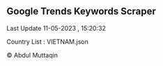 

## Google Trends Keywords Scraper 
 
Last Update 11-05-2023 , 15:20:32

Country List :
VIETNAM.json



© Abdul Muttaqin 

